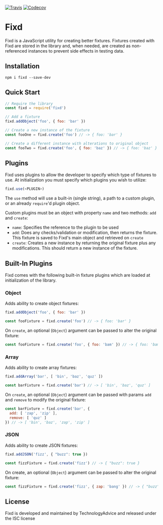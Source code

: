 [![Travis](https://img.shields.io/travis/TechnologyAdvice/fixd.svg)](https://travis-ci.org/TechnologyAdvice/fixd)
[![Codecov](https://img.shields.io/codecov/c/github/TechnologyAdvice/fixd.svg)](https://codecov.io/gh/TechnologyAdvice/fixd)

# Fixd

Fixd is a JavaScript utility for creating better fixtures. Fixtures created with Fixd are stored in the library and, when needed, are created as non-referenced instances to prevent side effects in testing data.

## Installation

`npm i fixd --save-dev`

## Quick Start

```javascript
// Require the library
const fixd = require('fixd')

// Add a fixture
fixd.addObject('foo', { foo: 'bar' })

// Create a new instance of the fixture
const fooOne = fixd.create('foo') // -> { foo: 'bar' }

// Create a different instance with alterations to original object
const fooTwo = fixd.create('foo', { foo: 'baz' }) // -> { foo: 'baz' }
```

## Plugins

Fixd uses plugins to allow the developer to specify which type of fixtures to 
use. At initialization you must specify which plugins you wish to utilize:

```javascript
fixd.use(<PLUGIN>)
```

The `use` method will use a built-in (single string), a path to a custom plugin, 
or an already `require`'d plugin object.

Custom plugins must be an object with property `name` and two methods: `add` and 
`create`:

- `name`: Specifies the reference to the plugin to be used
- `add`: Does any checks/validation or modification, then returns the fixture. This fixture is saved to Fixd's main object and retrieved on `create`
- `create`: Creates a new instance by returning the original fixture plus any modifications. This should return a new instance of the fixture.

## Built-In Plugins

Fixd comes with the following built-in fixture plugins which are loaded at initialization of the library.

### Object

Adds ability to create object fixtures:

```javascript
fixd.addObject('foo', { foo: 'bar' })

const fooFixture = fixd.create('foo') // -> { foo: 'bar' }
```

On `create`, an optional (`Object`) argument can be passed to alter the original fixture:

```javascript
const fooFixture = fixd.create('foo', { foo: 'bam' }) // -> { foo: 'bam' }
```

### Array

Adds ability to create array fixtures:

```javascript
fixd.addArray('bar', [ 'bin', 'baz', 'quz' ])

const barFixture = fixd.create('bar') // -> [ 'bin', 'baz', 'quz' ]
```

On `create`, an optional (`Object`) argument can be passed with params `add` and `remove` to modify the original fixture:

```javascript
const barFixture = fixd.create('bar', { 
  add: [ 'zap', 'zip' ], 
  remove: [ 'quz' ] 
}) // -> [ 'bin', 'baz', 'zap', 'zip' ]
```

### JSON

Adds ability to create JSON fixtures:

```javascript
fixd.addJSON('fizz', { "buzz": true })

const fizzFixture = fixd.create('fizz') // -> { "buzz": true }
```

On create, an optional (`Object`) argument can be passed to alter the original fixture:

```javascript
const fizzFixture = fixd.create('fizz', { zap: 'bang' }) // -> { "buzz": true, "zap": "bang" }
```

## License

Fixd is developed and maintained by TechnologyAdvice and released under the ISC license
